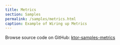 ```yaml
---
title: Metrics
section: Samples
permalink: /samples/metrics.html
caption: Example of Wiring up Metrics
---
```


Browse source code on GitHub: [ktor-samples-metrics](https://github.com/ktorio/ktor/tree/master/ktor-samples/ktor-samples-metrics)
